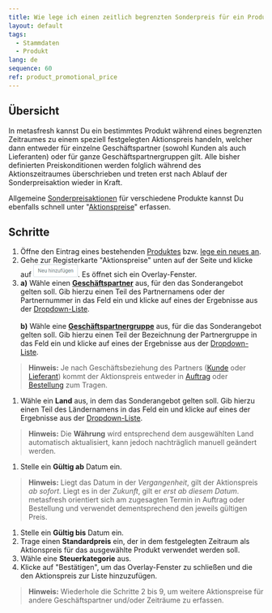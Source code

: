 ```yaml
---
title: Wie lege ich einen zeitlich begrenzten Sonderpreis für ein Produkt an?
layout: default
tags:
  - Stammdaten
  - Produkt
lang: de
sequence: 60
ref: product_promotional_price
---
```


## Übersicht
In metasfresh kannst Du ein bestimmtes Produkt während eines begrenzten Zeitraumes zu einem speziell festgelegten Aktionspreis handeln, welcher dann entweder für einzelne Geschäftspartner (sowohl Kunden als auch Lieferanten) oder für ganze Geschäftspartnergruppen gilt. Alle bisher definierten Preiskonditionen werden folglich während des Aktionszeitraumes überschrieben und treten erst nach Ablauf der Sonderpreisaktion wieder in Kraft.

Allgemeine [Sonderpreisaktionen](Preiskampagne_Aktionspreis_anlegen) für verschiedene Produkte kannst Du ebenfalls schnell unter "[Aktionspreise](Menu)" erfassen.

## Schritte
1. Öffne den Eintrag eines bestehenden [Produktes](Menu) bzw. [lege ein neues an](NeuesProdukt).
1. Gehe zur Registerkarte "Aktionspreise" unten auf der Seite und klicke auf !["Neu hinzufügen"](assets/Neu_hinzufuegen_Button.png). Es öffnet sich ein Overlay-Fenster.
1. **a)** Wähle einen [**Geschäftspartner**](Neuer_Geschaeftspartner) aus, für den das Sonderangebot gelten soll. Gib hierzu einen Teil des Partnernamens oder der Partnernummer in das Feld ein und klicke auf eines der Ergebnisse aus der [Dropdown-Liste](Keyboard_Shortcuts_Liste).<br><br>
**b)** Wähle eine [**Geschäftspartnergruppe**](Neue_Geschaeftspartnergruppe) aus, für die das Sonderangebot gelten soll. Gib hierzu einen Teil der Bezeichnung der Partnergruppe in das Feld ein und klicke auf eines der Ergebnisse aus der [Dropdown-Liste](Keyboard_Shortcuts_Liste).
 >**Hinweis:** Je nach Geschäftsbeziehung des Partners ([Kunde](Neuer_Geschaeftspartner_Kunde) oder [Lieferant](Neuer_Geschaeftspartner_Lieferant)) kommt der Aktionspreis entweder in [Auftrag](Auftrag_erfassen) oder [Bestellung](Bestellung_erfassen) zum Tragen.

1. Wähle ein **Land** aus, in dem das Sonderangebot gelten soll. Gib hierzu einen Teil des Ländernamens in das Feld ein und klicke auf eines der Ergebnisse aus der [Dropdown-Liste](Keyboard_Shortcuts_Liste).
 >**Hinweis:** Die **Währung** wird entsprechend dem ausgewählten Land automatisch aktualisiert, kann jedoch nachträglich manuell geändert werden.

1. Stelle ein **Gültig ab** Datum ein.
 >**Hinweis:** Liegt das Datum in der *Vergangenheit*, gilt der Aktionspreis *ab sofort*. Liegt es in der *Zukunft*, gilt er *erst ab diesem Datum*. metasfresh orientiert sich am zugesagten Termin in Auftrag oder Bestellung und verwendet dementsprechend den jeweils gültigen Preis.

1. Stelle ein **Gültig bis** Datum ein.
1. Trage einen **Standardpreis** ein, der in dem festgelegten Zeitraum als Aktionspreis für das ausgewählte Produkt verwendet werden soll.
1. Wähle eine **Steuerkategorie** aus.
1. Klicke auf "Bestätigen", um das Overlay-Fenster zu schließen und die den Aktionspreis zur Liste hinzuzufügen.
 >**Hinweis:** Wiederhole die Schritte 2 bis 9, um weitere Aktionspreise für andere Geschäftspartner und/oder Zeiträume zu erfassen.
